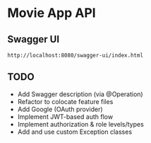 # Movie App API

## Swagger UI
`http://localhost:8080/swagger-ui/index.html`

## TODO

- Add Swagger description (via @Operation)
- Refactor to colocate feature files
- Add Google (OAuth provider)
- Implement JWT-based auth flow
- Implement authorization & role levels/types
- Add and use custom Exception classes
